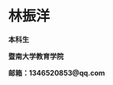 <table border="0">
<tr width="75%">
  <h1>林振洋</h1>
  <p><b>本科生</p></b>
  <p><b>暨南大学教育学院</p></b>
  <p><b>邮箱：1346520853@qq.com</p></b>
</table>
